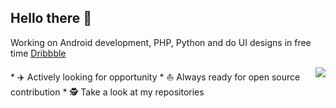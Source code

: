 ## Hello there 👋
Working on Android development, PHP, Python and do UI designs in free time [Dribbble](https://dribbble.com/Jaspreet_Sidhu)

<img align="right" src="https://github-readme-stats.vercel.app/api?username=jaspreetsidhu3&show_icon=true&hide_title=true&line_height=17&hide_border=true" />
* ✈️ Actively looking for opportunity
* ⛵ Always ready for open source contribution
* 🕵 Take a look at my repositories

